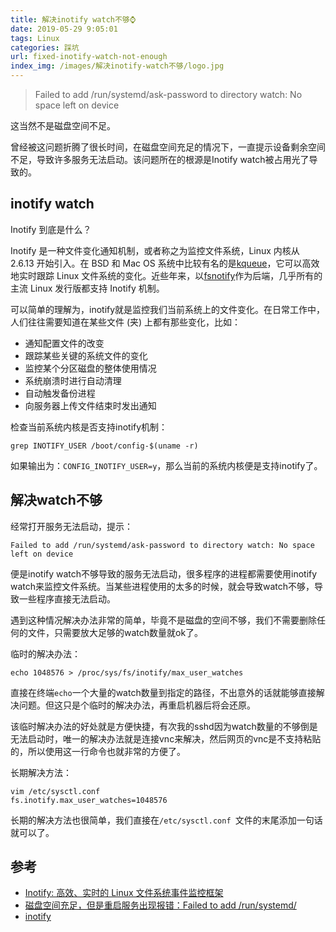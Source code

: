 ```yaml
---
title: 解决inotify watch不够⌚
date: 2019-05-29 9:05:01
tags: Linux
categories: 踩坑
url: fixed-inotify-watch-not-enough
index_img: /images/解决inotify-watch不够/logo.jpg
---
```


> Failed to add /run/systemd/ask-password to directory watch: No space left on device

这当然不是磁盘空间不足。

曾经被这问题折腾了很长时间，在磁盘空间充足的情况下，一直提示设备剩余空间不足，导致许多服务无法启动。该问题所在的根源是Inotify watch被占用光了导致的。

## inotify watch

Inotify 到底是什么？

Inotify 是一种文件变化通知机制，或者称之为监控文件系统，Linux 内核从 2.6.13 开始引入。在 BSD 和 Mac OS 系统中比较有名的是[kqueue](http://wiki.netbsd.se/kqueue_tutorial)，它可以高效地实时跟踪 Linux 文件系统的变化。近些年来，以[fsnotify](http://git.kernel.org/?p=linux/kernel/git/torvalds/linux-2.6.git;a=commitdiff;h=90586523eb4b349806887c62ee70685a49415124)作为后端，几乎所有的主流 Linux 发行版都支持 Inotify 机制。

可以简单的理解为，inotify就是监控我们当前系统上的文件变化。在日常工作中，人们往往需要知道在某些文件 (夹) 上都有那些变化，比如：

- 通知配置文件的改变
- 跟踪某些关键的系统文件的变化
- 监控某个分区磁盘的整体使用情况
- 系统崩溃时进行自动清理
- 自动触发备份进程
- 向服务器上传文件结束时发出通知

检查当前系统内核是否支持inotify机制：

```
grep INOTIFY_USER /boot/config-$(uname -r)
```

如果输出为：`CONFIG_INOTIFY_USER=y`，那么当前的系统内核便是支持inotify了。

## 解决watch不够

经常打开服务无法启动，提示：

```
Failed to add /run/systemd/ask-password to directory watch: No space left on device
```

便是inotify watch不够导致的服务无法启动，很多程序的进程都需要使用inotify watch来监控文件系统。当某些进程使用的太多的时候，就会导致watch不够，导致一些程序直接无法启动。

遇到这种情况解决办法非常的简单，毕竟不是磁盘的空间不够，我们不需要删除任何的文件，只需要放大足够的watch数量就ok了。

临时的解决办法：

```
echo 1048576 > /proc/sys/fs/inotify/max_user_watches
```

直接在终端`echo`一个大量的watch数量到指定的路径，不出意外的话就能够直接解决问题。但这只是个临时的解决办法，再重启机器后将会还原。

该临时解决办法的好处就是方便快捷，有次我的sshd因为watch数量的不够倒是无法启动时，唯一的解决办法就是连接vnc来解决，然后网页的vnc是不支持粘贴的，所以使用这一行命令也就非常的方便了。

长期解决方法：

```
vim /etc/sysctl.conf 
fs.inotify.max_user_watches=1048576
```

长期的解决方法也很简单，我们直接在`/etc/sysctl.conf `文件的末尾添加一句话就可以了。

## 参考

* [Inotify: 高效、实时的 Linux 文件系统事件监控框架](<https://www.infoq.cn/article/inotify-linux-file-system-event-monitoring>)
* [磁盘空间充足，但是重启服务出现报错：Failed to add /run/systemd/](<https://blog.51cto.com/zhanx/2339983>)
* [inotify](<https://zh.wikipedia.org/wiki/Inotify>)
